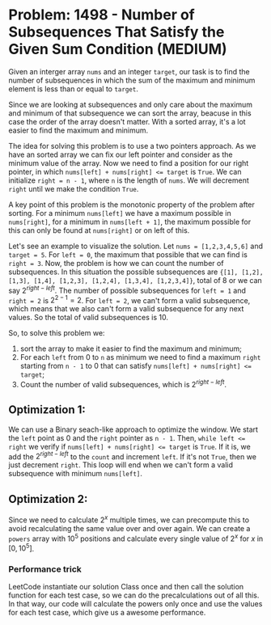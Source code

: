 # Problem: 1498 - Number of Subsequences That Satisfy the Given Sum Condition (MEDIUM)

Given an interger array `nums` and an integer `target`, our task is to find the number of subsequences in which the sum of the maximum and minimum element is less than or equal to `target`.

Since we are looking at subsequences and only care about the maximum and minimum of that subsequence we can sort the array, beacuse in this case the order of the array doesn't matter. With a sorted array, it's a lot easier to find the maximum and minimum.

The idea for solving this problem is to use a two pointers approach. As we have an sorted array we can fix our left pointer and consider as the minimum value of the array. Now we need to find a position for our right pointer, in which `nums[left] + nums[right] <= target` is `True`. We can initialize `right = n - 1`, where `n` is the length of `nums`. We will decrement `right` until we make the condition `True`.

A key point of this problem is the monotonic property of the problem after sorting. For a minimum `nums[left]` we have a maximum possible in `nums[right]`, for a minimum in `nums[left + 1]`, the maximum possible for this can only be found at `nums[right]` or on left of this.

Let's see an example to visualize the solution. Let `nums = [1,2,3,4,5,6]` and `target = 5`. For `left = 0`, the maximum that possible that we can find is `right = 3`. Now, the problem is how we can count the number of subsequences. In this situation the possible subsequences are `{[1], [1,2], [1,3], [1,4], [1,2,3], [1,2,4], [1,3,4], [1,2,3,4]}`, total of $8$ or we can say $2^{right - left}$. The number of possible subsequences for `left = 1` and `right = 2` is $2^{2 - 1} = 2$. For `left = 2`, we can't form a valid subsequence, which means that we also can't form a valid subsequence for any next values. So the total of valid subsequences is $10$.

So, to solve this problem we:
1. sort the array to make it easier to find the maximum and minimum;
2. For each `left` from 0 to `n` as minimum we need to find a maximum `right` starting from `n - 1` to 0 that can satisfy `nums[left] + nums[right] <= target`;
3. Count the number of valid subsequences, which is $2^{right - left}$.

## Optimization 1:

We can use a Binary seach-like approach to optimize the window. We start the `left` point as 0 and the `right` pointer as `n - 1`. Then, `while left <= right` we verify if `nums[left] + nums[right] <= target` is `True`. If it is, we add the $2^{right - left}$ to the `count` and increment `left`. If it's not `True`, then we just decrement `right`. This loop will end when we can't form a valid subsequence with minimum `nums[left]`.

## Optimization 2:

Since we need to calculate $2^x$ multiple times, we can precompute this to avoid recalculating the same value over and over again. We can create a `powers` array with $10^5$ positions and calculate every single value of $2^x$ for $x$ in $[0,10^5]$.

### Performance trick

LeetCode instantiate our solution Class once and then call the solution function for each test case, so we can do the precalculations out of all this. In that way, our code will calculate the powers only once and use the values for each test case, which give us a awesome performance.